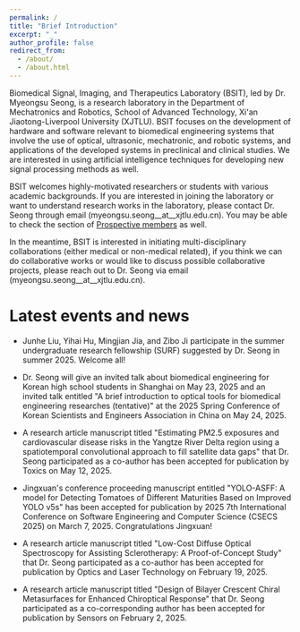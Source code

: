 ```yaml
---
permalink: /
title: "Brief Introduction"
excerpt: "_"
author_profile: false
redirect_from:
  - /about/
  - /about.html
---
```


Biomedical Signal, Imaging, and Therapeutics Laboratory (BSIT), led by Dr. Myeongsu Seong, is a research laboratory in the Department of Mechatronics and Robotics, School of Advanced Technology, Xi'an Jiaotong-Liverpool University (XJTLU). BSIT focuses on the development of hardware and software relevant to biomedical engineering systems that involve the use of optical, ultrasonic, mechatronic, and robotic systems, and applications of the developed systems in preclinical and clinical studies. We are interested in using artificial intelligence techniques for developing new signal processing methods as well.

BSIT welcomes highly-motivated researchers or students with various academic backgrounds. If you are interested in joining the laboratory or want to understand research works in the laboratory, please contact Dr. Seong through email (myeongsu.seong__at__xjtlu.edu.cn). You may be able to check the section of [Prospective members](https://myeongsuseong.github.io/prospective_members/) as well.

In the meantime, BSIT is interested in initiating multi-disciplinary collaborations (either medical or non-medical related), if you think we can do collaborative works or would like to discuss possible collaborative projects, please reach out to Dr. Seong via email (myeongsu.seong__at__xjtlu.edu.cn).


Latest events and news
======
* Junhe Liu, Yihai Hu, Mingjian Jia, and Zibo Ji participate in the summer undergraduate research fellowship (SURF) suggested by Dr. Seong in summer 2025. Welcome all!         

* Dr. Seong will give an invited talk about biomedical engineering for Korean high school students in Shanghai on May 23, 2025 and an invited talk entitled "A brief introduction to optical tools for biomedical engineering researches (tentative)" at the 2025 Spring Conference of Korean Scientists and Engineers Association in China on May 24, 2025.      

* A research article manuscript titled "Estimating PM2.5 exposures and cardiovascular disease risks in the Yangtze River Delta region using a spatiotemporal convolutional approach to fill satellite data gaps" that Dr. Seong participated as a co-author has been accepted for publication by Toxics on May 12, 2025.     

* Jingxuan's conference proceeding manuscript entitled "YOLO-ASFF: A model for Detecting Tomatoes of Different Maturities Based on Improved YOLO v5s" has been accepted for publication by 2025 7th International Conference on Software Engineering and Computer Science (CSECS 2025) on March 7, 2025. Congratulations Jingxuan!   

* A research article manuscript titled "Low-Cost Diffuse Optical Spectroscopy for Assisting Sclerotherapy: A Proof-of-Concept Study" that Dr. Seong participated as a co-author has been accepted for publication by Optics and Laser Technology on February 19, 2025.   

* A research article manuscript titled "Design of Bilayer Crescent Chiral Metasurfaces for Enhanced Chiroptical Response" that Dr. Seong participated as a co-corresponding author has been accepted for publication by Sensors on February 2, 2025.   
